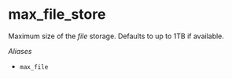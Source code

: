 # max_file_store

Maximum size of the *file* storage.
Defaults to up to 1TB if available.

*Aliases*
- `max_file`

